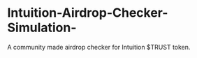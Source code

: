# Intuition-Airdrop-Checker-Simulation-
A community made airdrop checker for Intuition $TRUST token.
